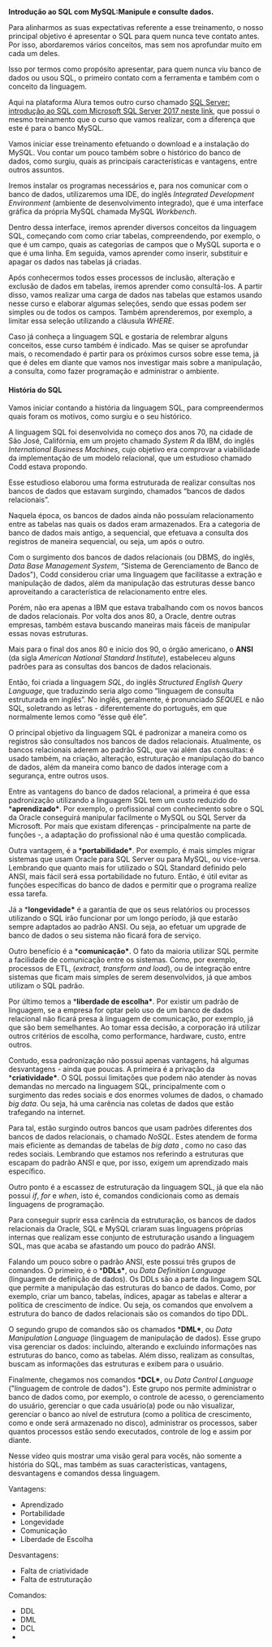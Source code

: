  **Introdução ao SQL com MySQL:Manipule e consulte dados.**

Para alinharmos as suas expectativas referente a esse treinamento, o nosso principal objetivo é apresentar o SQL para quem nunca teve contato antes. Por isso, abordaremos vários conceitos, mas sem nos aprofundar muito em cada um deles.

Isso por termos como propósito apresentar, para quem nunca viu banco de dados ou usou SQL, o primeiro contato com a ferramenta e também com o conceito da linguagem.

Aqui na plataforma Alura temos outro curso chamado [SQL Server: introdução ao SQL com Microsoft SQL Server 2017 neste link](https://cursos.alura.com.br/course/sql-com-sql-server-2017), que possui o mesmo treinamento que o curso que vamos realizar, com a diferença que este é para o banco MySQL.

Vamos iniciar esse treinamento efetuando o download e a instalação do MySQL. Vou contar um pouco também sobre o histórico do banco de dados, como surgiu, quais as principais características e vantagens, entre outros assuntos.

Iremos instalar os programas necessários e, para nos comunicar com o banco de dados, utilizaremos uma IDE, do inglês *Integrated Development Environment* (ambiente de desenvolvimento integrado), que é uma interface gráfica da própria MySQL chamada MySQL *Workbench*.

Dentro dessa interface, iremos aprender diversos conceitos da linguagem SQL, começando com como criar tabelas, compreendendo, por exemplo, o que é um campo, quais as categorias de campos que o MySQL suporta e o que é uma linha. Em seguida, vamos aprender como inserir, substituir e apagar os dados nas tabelas já criadas.

Após conhecermos todos esses processos de inclusão, alteração e exclusão de dados em tabelas, iremos aprender como consultá-los. A partir disso, vamos realizar uma carga de dados nas tabelas que estamos usando nesse curso e elaborar algumas seleções, sendo que essas podem ser simples ou de todos os campos. Também aprenderemos, por exemplo, a limitar essa seleção utilizando a cláusula *WHERE*.

Caso já conheça a linguagem SQL e gostaria de relembrar alguns conceitos, esse curso também é indicado. Mas se quiser se aprofundar mais, o recomendado é partir para os próximos cursos sobre esse tema, já que é deles em diante que vamos nos investigar mais sobre a manipulação, a consulta, como fazer programação e administrar o ambiente.

#### História do SQL

Vamos iniciar contando a história da linguagem SQL, para compreendermos quais foram os motivos, como surgiu e o seu histórico.

A linguagem SQL foi desenvolvida no começo dos anos 70, na cidade de São José, Califórnia, em um projeto chamado *System R* da IBM, do inglês *International Business Machines*, cujo objetivo era comprovar a viabilidade da implementação de um modelo relacional, que um estudioso chamado Codd estava propondo.

Esse estudioso elaborou uma forma estruturada de realizar consultas nos bancos de dados que estavam surgindo, chamados “bancos de dados relacionais”.

Naquela época, os bancos de dados ainda não possuíam relacionamento entre as tabelas nas quais os dados eram armazenados. Era a categoria de banco de dados mais antigo, a sequencial, que efetuava a consulta dos registros de maneira sequencial, ou seja, um após o outro.

Com o surgimento dos bancos de dados relacionais (ou DBMS, do inglês, *Data Base Management System*, “Sistema de Gerenciamento de Banco de Dados"), Codd considerou criar uma linguagem que facilitasse a extração e manipulação de dados, além da manipulação das estruturas desse banco aproveitando a característica de relacionamento entre eles.

Porém, não era apenas a IBM que estava trabalhando com os novos bancos de dados relacionais. Por volta dos anos 80, a Oracle, dentre outras empresas, também estava buscando maneiras mais fáceis de manipular essas novas estruturas.

Mais para o final dos anos 80 e início dos 90, o órgão americano, o **ANSI** (da sigla *American National Standard Institute*), estabeleceu alguns padrões para as consultas dos bancos de dados relacionais.

Então, foi criada a linguagem *SQL*, do inglês *Structured English Query Language*, que traduzindo seria algo como “linguagem de consulta estruturada em inglês”. No inglês, geralmente, é pronunciado *SEQUEL* e não SQL, soletrando as letras - diferentemente do português, em que normalmente lemos como “ésse quê éle”.

O principal objetivo da linguagem SQL é padronizar a maneira como os registros são consultados nos bancos de dados relacionais. Atualmente, os bancos relacionais aderem ao padrão SQL, que vai além das consultas: é usado também, na criação, alteração, estruturação e manipulação do banco de dados, além da maneira como banco de dados interage com a segurança, entre outros usos.

Entre as vantagens do banco de dados relacional, a primeira é que essa padronização utilizando a linguagem SQL tem um custo reduzido do ***aprendizado\***. Por exemplo, o profissional com conhecimento sobre o SQL da Oracle conseguirá manipular facilmente o MySQL ou SQL Server da Microsoft. Por mais que existam diferenças - principalmente na parte de funções -, a adaptação do profissional não é uma questão complicada.

Outra vantagem, é a ***portabilidade\***. Por exemplo, é mais simples migrar sistemas que usam Oracle para SQL Server ou para MySQL, ou vice-versa. Lembrando que quanto mais for utilizado o SQL Standard definido pelo ANSI, mais fácil será essa portabilidade no futuro. Então, é útil evitar as funções específicas do banco de dados e permitir que o programa realize essa tarefa.

Já a ***longevidade\*** é a garantia de que os seus relatórios ou processos utilizando o SQL irão funcionar por um longo período, já que estarão sempre adaptados ao padrão ANSI. Ou seja, ao efetuar um upgrade de banco de dados o seu sistema não ficará fora de serviço.

Outro benefício é a ***comunicação\***. O fato da maioria utilizar SQL permite a facilidade de comunicação entre os sistemas. Como, por exemplo, processos de ETL, (*extract, transform and load*), ou de integração entre sistemas que ficam mais simples de serem desenvolvidos, já que ambos utilizam o SQL padrão.

Por último temos a ***liberdade de escolha\***. Por existir um padrão de linguagem, se a empresa for optar pelo uso de um banco de dados relacional não ficará presa à linguagem de comunicação, por exemplo, já que são bem semelhantes. Ao tomar essa decisão, a corporação irá utilizar outros critérios de escolha, como performance, hardware, custo, entre outros.

Contudo, essa padronização não possui apenas vantagens, há algumas desvantagens - ainda que poucas. A primeira é a privação da ***criatividade\***. O SQL possui limitações que podem não atender às novas demandas no mercado na linguagem SQL, principalmente com o surgimento das redes sociais e dos enormes volumes de dados, o chamado *big data*. Ou seja, há uma carência nas coletas de dados que estão trafegando na internet.

Para tal, estão surgindo outros bancos que usam padrões diferentes dos bancos de dados relacionais, o chamado *NoSQL*. Estes atendem de forma mais eficiente as demandas de tabelas de *big data* , como no caso das redes sociais. Lembrando que estamos nos referindo a estruturas que escapam do padrão ANSI e que, por isso, exigem um aprendizado mais específico.

Outro ponto é a escassez de estruturação da linguagem SQL, já que ela não possui *if*, *for* e *when*, isto é, comandos condicionais como as demais linguagens de programação.

Para conseguir suprir essa carência da estruturação, os bancos de dados relacionais da Oracle, SQL e MySQL criaram suas linguagens próprias internas que realizam esse conjunto de estruturação usando a linguagem SQL, mas que acaba se afastando um pouco do padrão ANSI.

Falando um pouco sobre o padrão ANSI, este possui três grupos de comandos. O primeiro, é o ***DDLs\***, ou *Data Definition Language* (linguagem de definição de dados). Os DDLs são a parte da linguagem SQL que permite a manipulação das estruturas do banco de dados. Como, por exemplo, criar um banco, tabelas, índices, apagar as tabelas e alterar a política de crescimento de índice. Ou seja, os comandos que envolvem a estrutura do banco de dados relacionais são os comandos do tipo DDL.

O segundo grupo de comandos são os chamados ***DML\***, ou *Data Manipulation Language* (linguagem de manipulação de dados). Esse grupo visa gerenciar os dados: incluindo, alterando e excluindo informações nas estruturas do banco, como as tabelas. Além disso, realizam as consultas, buscam as informações das estruturas e exibem para o usuário.

Finalmente, chegamos nos comandos ***DCL\***, ou *Data Control Language* ("linguagem de controle de dados"). Este grupo nos permite administrar o banco de dados como, por exemplo, o controle de acesso, o gerenciamento do usuário, gerenciar o que cada usuário(a) pode ou não visualizar, gerenciar o banco ao nível de estrutura (como a política de crescimento, como e onde será armazenado no disco), administrar os processos, saber quantos processos estão sendo executados, controle de log e assim por diante.

Nesse vídeo quis mostrar uma visão geral para vocês, não somente a história do SQL, mas também as suas características, vantagens, desvantagens e comandos dessa linguagem.

Vantagens:

* Aprendizado
* Portabilidade
* Longevidade
* Comunicação
* Liberdade de Escolha

Desvantagens:

* Falta de criatividade
* Falta de estruturação

Comandos:

* DDL
* DML
* DCL
* 